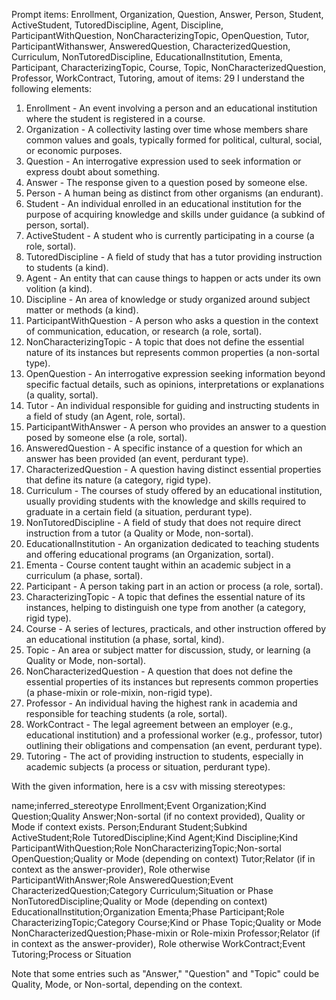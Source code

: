 Prompt items: 
Enrollment, Organization, Question, Answer, Person, Student, ActiveStudent, TutoredDiscipline, Agent, Discipline, ParticipantWithQuestion, NonCharacterizingTopic, OpenQuestion, Tutor, ParticipantWithanswer, AnsweredQuestion, CharacterizedQuestion, Curriculum, NonTutoredDiscipline, EducationalInstitution, Ementa, Participant, CharacterizingTopic, Course, Topic, NonCharacterizedQuestion, Professor, WorkContract, Tutoring, 
amout of items: 29
 I understand the following elements:
1. Enrollment - An event involving a person and an educational institution where the student is registered in a course.
2. Organization - A collectivity lasting over time whose members share common values and goals, typically formed for political, cultural, social, or economic purposes.
3. Question - An interrogative expression used to seek information or express doubt about something.
4. Answer - The response given to a question posed by someone else.
5. Person - A human being as distinct from other organisms (an endurant).
6. Student - An individual enrolled in an educational institution for the purpose of acquiring knowledge and skills under guidance (a subkind of person, sortal).
7. ActiveStudent - A student who is currently participating in a course (a role, sortal).
8. TutoredDiscipline - A field of study that has a tutor providing instruction to students (a kind).
9. Agent - An entity that can cause things to happen or acts under its own volition (a kind).
10. Discipline - An area of knowledge or study organized around subject matter or methods (a kind).
11. ParticipantWithQuestion - A person who asks a question in the context of communication, education, or research (a role, sortal).
12. NonCharacterizingTopic - A topic that does not define the essential nature of its instances but represents common properties (a non-sortal type).
13. OpenQuestion - An interrogative expression seeking information beyond specific factual details, such as opinions, interpretations or explanations (a quality, sortal).
14. Tutor - An individual responsible for guiding and instructing students in a field of study (an Agent, role, sortal).
15. ParticipantWithAnswer - A person who provides an answer to a question posed by someone else (a role, sortal).
16. AnsweredQuestion - A specific instance of a question for which an answer has been provided (an event, perdurant type).
17. CharacterizedQuestion - A question having distinct essential properties that define its nature (a category, rigid type).
18. Curriculum - The courses of study offered by an educational institution, usually providing students with the knowledge and skills required to graduate in a certain field (a situation, perdurant type).
19. NonTutoredDiscipline - A field of study that does not require direct instruction from a tutor (a Quality or Mode, non-sortal).
20. EducationalInstitution - An organization dedicated to teaching students and offering educational programs (an Organization, sortal).
21. Ementa - Course content taught within an academic subject in a curriculum (a phase, sortal).
22. Participant - A person taking part in an action or process (a role, sortal).
23. CharacterizingTopic - A topic that defines the essential nature of its instances, helping to distinguish one type from another (a category, rigid type).
24. Course - A series of lectures, practicals, and other instruction offered by an educational institution (a phase, sortal, kind).
25. Topic - An area or subject matter for discussion, study, or learning (a Quality or Mode, non-sortal).
26. NonCharacterizedQuestion - A question that does not define the essential properties of its instances but represents common properties (a phase-mixin or role-mixin, non-rigid type).
27. Professor - An individual having the highest rank in academia and responsible for teaching students (a role, sortal).
28. WorkContract - The legal agreement between an employer (e.g., educational institution) and a professional worker (e.g., professor, tutor) outlining their obligations and compensation (an event, perdurant type).
29. Tutoring - The act of providing instruction to students, especially in academic subjects (a process or situation, perdurant type).

With the given information, here is a csv with missing stereotypes:

name;inferred_stereotype
Enrollment;Event
Organization;Kind
Question;Quality
Answer;Non-sortal (if no context provided), Quality or Mode if context exists.
Person;Endurant
Student;Subkind
ActiveStudent;Role
TutoredDiscipline;Kind
Agent;Kind
Discipline;Kind
ParticipantWithQuestion;Role
NonCharacterizingTopic;Non-sortal
OpenQuestion;Quality or Mode (depending on context)
Tutor;Relator (if in context as the answer-provider), Role otherwise
ParticipantWithAnswer;Role
AnsweredQuestion;Event
CharacterizedQuestion;Category
Curriculum;Situation or Phase
NonTutoredDiscipline;Quality or Mode (depending on context)
EducationalInstitution;Organization
Ementa;Phase
Participant;Role
CharacterizingTopic;Category
Course;Kind or Phase
Topic;Quality or Mode
NonCharacterizedQuestion;Phase-mixin or Role-mixin
Professor;Relator (if in context as the answer-provider), Role otherwise
WorkContract;Event
Tutoring;Process or Situation

Note that some entries such as "Answer," "Question" and "Topic" could be Quality, Mode, or Non-sortal, depending on the context.
